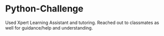 # Python-Challenge

Used Xpert Learning Assistant and tutoring. Reached out to classmates as well for guidance/help and understanding.
